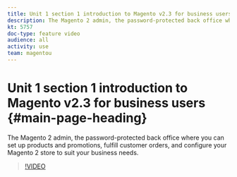 ```yaml
---
title: Unit 1 section 1 introduction to Magento v2.3 for business users
description: The Magento 2 admin, the password-protected back office where you can set up products and promotions, fulfill customer orders, and configure your Magento 2 store to suit your business needs.
kt: 5757
doc-type: feature video
audience: all
activity: use
team: magentou
---
```


# Unit 1 section 1 introduction to Magento v2.3 for business users {#main-page-heading}

The Magento 2 admin, the password-protected back office where you can set up products and promotions, fulfill customer orders, and configure your Magento 2 store to suit your business needs.

>[!VIDEO](https://video.tv.adobe.com/v/35942)
